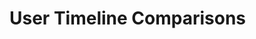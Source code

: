 User Timeline Comparisons
========================================================

























